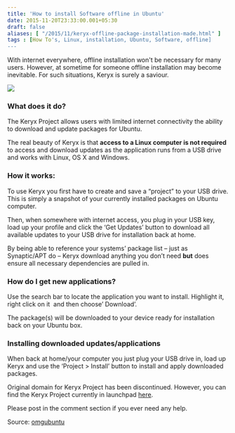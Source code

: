 ```yaml
---
title: 'How to install Software offline in Ubuntu'
date: 2015-11-20T23:33:00.001+05:30
draft: false
aliases: [ "/2015/11/keryx-offline-package-installation-made.html" ]
tags : [How To's, Linux, installation, Ubuntu, Software, offline]
---
```


With internet everywhere, offline installation won't be necessary for many users. However, at sometime for someone offline installation may become inevitable. For such situations, Keryx is surely a saviour.  
  

[![](https://4.bp.blogspot.com/-YD0kra7Ary4/Vk9e1BY_2aI/AAAAAAAAC48/fySs2dOY14o/s400/Keryx%2Bin%2Bwindows.png)](https://4.bp.blogspot.com/-YD0kra7Ary4/Vk9e1BY_2aI/AAAAAAAAC48/fySs2dOY14o/s1600/Keryx%2Bin%2Bwindows.png)

  

### What does it do?

The Keryx Project allows users with limited internet connectivity the ability to download and update packages for Ubuntu.  
  
The real beauty of Keryx is that **access to a Linux computer is not required** to access and download updates as the application runs from a USB drive and works with Linux, OS X and Windows.  

  

### How it works:

To use Keryx you first have to create and save a “project” to your USB drive. This is simply a snapshot of your currently installed packages on Ubuntu computer.  

  

Then, when somewhere with internet access, you plug in your USB key, load up your profile and click the ‘Get Updates’ button to download all available updates to your USB drive for installation back at home. 

  

By being able to reference your systems’ package list – just as Synaptic/APT do – Keryx download anything you don’t need **but** does ensure all necessary dependencies are pulled in. 

  

### How do I get new applications? 

Use the search bar to locate the application you want to install. Highlight it, right click on it  and then choose’ Download’. 

  

The package(s) will be downloaded to your device ready for installation back on your Ubuntu box.

  

### Installing downloaded updates/applications

When back at home/your computer you just plug your USB drive in, load up Keryx and use the ‘Project > Install’ button to install and apply downloaded packages.

  

Original domain for Keryx Project has been discontinued. However, you can find the Keryx Project currently in launchpad [here](httpss://launchpad.net/keryx). 

Please post in the comment section if you ever need any help. 

  

Source: [omgubuntu](https://www.omgubuntu.co.uk/2010/09/keryx-offline-package-installation-made-easy-in-ubuntu)